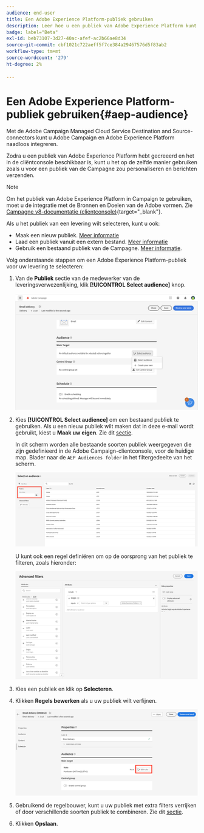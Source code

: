 ```yaml
---
audience: end-user
title: Een Adobe Experience Platform-publiek gebruiken
description: Leer hoe u een publiek van Adobe Experience Platform kunt gebruiken
badge: label="Beta"
exl-id: beb73107-3d27-40ac-afef-ac2b66ae8d34
source-git-commit: cbf1021c722aeff5f7ce384a29467576d5f83ab2
workflow-type: tm+mt
source-wordcount: '279'
ht-degree: 2%

---
```


# Een Adobe Experience Platform-publiek gebruiken{#aep-audience}

Met de Adobe Campaign Managed Cloud Service Destination and Source-connectors kunt u Adobe Campaign en Adobe Experience Platform naadloos integreren.

Zodra u een publiek van Adobe Experience Platform hebt gecreeerd en het in de cliëntconsole beschikbaar is, kunt u het op de zelfde manier gebruiken zoals u voor een publiek van de Campagne zou personaliseren en berichten verzenden.

>[!NOTE]
>
>Om het publiek van Adobe Experience Platform in Campaign te gebruiken, moet u de integratie met de Bronnen en Doelen van de Adobe vormen. Zie [Campagne v8-documentatie (clientconsole)](https://experienceleague.adobe.com/docs/campaign/campaign-v8/connect/ac-aep/ac-aep.html){target="_blank"}.

Als u het publiek van een levering wilt selecteren, kunt u ook:

* Maak een nieuw publiek. [Meer informatie](segment-builder.md)
* Laad een publiek vanuit een extern bestand. [Meer informatie](file-audience.md)
* Gebruik een bestaand publiek van de Campagne. [Meer informatie](add-audience.md).

Volg onderstaande stappen om een Adobe Experience Platform-publiek voor uw levering te selecteren:

1. Van de **Publiek** sectie van de medewerker van de leveringsverwezenlijking, klik **[!UICONTROL Select audience]** knop.

   ![](assets/create-audience.png)

1. Kies **[!UICONTROL Select audience]** om een bestaand publiek te gebruiken. Als u een nieuw publiek wilt maken dat in deze e-mail wordt gebruikt, kiest u **Maak uw eigen**. Zie dit [sectie](segment-builder.md).

   In dit scherm worden alle bestaande soorten publiek weergegeven die zijn gedefinieerd in de Adobe Campaign-clientconsole, voor de huidige map. Blader naar de `AEP Audiences folder` in het filtergedeelte van het scherm.

   ![](assets/select-audience-folder.png)

   U kunt ook een regel definiëren om op de oorsprong van het publiek te filteren, zoals hieronder:

   ![](assets/filter-on-aep-audience.png)

1. Kies een publiek en klik op **Selecteren**.

1. Klikken **Regels bewerken** als u uw publiek wilt verfijnen.

   ![](assets/refine-audience.png)

1. Gebruikend de regelbouwer, kunt u uw publiek met extra filters verrijken of door verschillende soorten publiek te combineren. Zie dit [sectie](segment-builder.md).

1. Klikken **Opslaan**.
